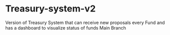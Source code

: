 # Treasury-system-v2
Version of Treasury System that can receive new proposals every Fund and has a dashboard to visualize status of funds
Main Branch
